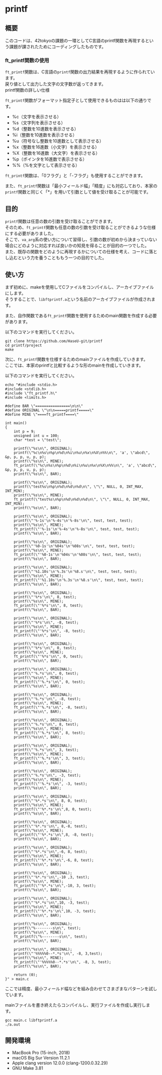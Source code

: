 # printf

## 概要
このコードは、42tokyoの課題の一環としてC言語のprintf関数を再現するという課題が課されたためにコーディングしたものです。  

### ft_printf関数の使用
`ft_printf`関数は、C言語の`printf`関数の出力結果を再現するように作られています。  
戻り値として出力した文字の文字数が返ってきます。  
printf関数の詳しい仕様

`ft_printf`関数がフォーマット指定子として使用できるものはは以下の通りです。  

- %c（文字を表示させる）
- %s（文字列を表示させる）
- %d（整数を10進数を表示させる）
- %i（整数を10進数を表示させる）
- %u（符号なし整数を10進数として表示させる）
- %x（整数を16進数（小文字）を表示させる）
- %X（整数を16進数（大文字）を表示させる）
- %p（ポインタを16進数で表示させる）
- %%（%を文字として表示させる）

`ft_printf`関数は、「0フラグ」と「-フラグ」も使用することができます。  

また、`ft_printf`関数は「最小フィールド幅」「精度」にも対応しており、本家の`printf`関数と同じく「\*」を用いて引数として値を受け取ることが可能です。  

## 目的
`printf`関数は任意の数の引数を受け取ることができます。  
そのため、`ft_printf`関数も任意の数の引数を受け取ることができるような仕様にする必要がありました。  
そこで、`va_arg`系の使い方について習得し、引数の数が初めから決まっていない場合にどのように対応すれば良いかの知見を得ることが目的の一つでした。  
また、既存の関数をどのように再現するかについての仕様を考え、コードに落とし込むという力を養うことももう一つの目的でした。  


## 使い方
まず初めに、makeを使用してCファイルをコンパイルし、アーカイブファイルにします。  
そうすることで、`libftprintf.a`という名前のアーカイブファイルが作成されます。  

また、自作関数である`ft_printf`関数を使用するためのmain関数を作成する必要があります。  

以下のコマンドを実行してください。  

```shell
git clone https://github.com/HaseU-git/printf
cd printf/project
make
```

次に、`ft_printf`関数を仕様するためのmainファイルを作成していきます。  
ここでは、本家のprintfと比較するような形のmainを作成していきます。  

以下のコマンドを実行してください。  

```shell
echo "#include <stdio.h>
#include <stdlib.h>
#include \"ft_printf.h\"
#include <limits.h>

#define BAR \"================\n\n\"
#define ORIGINAL \"\n\n=====printf=====\"
#define MINE \"====ft_printf====\"

int main()
{
	int p = 9;
	unsigned int u = 100;
	char *test = \"test\";

	printf(\"%s\n\", ORIGINAL);
	printf(\"%c\n%s\n%p\n%d\n%i\n%u\n%x\n%X\n%%\n\", 'a', \"abcd\", &p, p, p, u, p, p);
	printf(\"%s\n\", MINE);
	ft_printf(\"%c\n%s\n%p\n%d\n%i\n%u\n%x\n%X\n%%\n\", 'a', \"abcd\", &p, p, p, u, p, p);
	printf(\"%s\n\", BAR);

	printf(\"%s\n\", ORIGINAL);
	printf(\"test%s\n%p\n%d\n%d\n%d\n\", \"\", NULL, 0, INT_MAX, INT_MIN);
	printf(\"%s\n\", MINE);
	ft_printf(\"test%s\n%p\n%d\n%d\n%d\n\", \"\", NULL, 0, INT_MAX, INT_MIN);
	printf(\"%s\n\", BAR);

	printf(\"%s\n\", ORIGINAL);
	printf(\"'%-1s'\n'%-4s'\n'%-8s'\n\", test, test, test);
	printf(\"%s\n\", MINE);
	ft_printf(\"'%-1s'\n'%-4s'\n'%-8s'\n\", test, test, test);
	printf(\"%s\n\", BAR);

	printf(\"%s\n\", ORIGINAL);
	printf(\"'%0-1s'\n'%04s'\n'%08s'\n\", test, test, test);
	printf(\"%s\n\", MINE);
	ft_printf(\"'%0-1s'\n'%04s'\n'%08s'\n\", test, test, test);
	printf(\"%s\n\", BAR);

	printf(\"%s\n\", ORIGINAL);
	printf(\"'%1.10s'\n'%.3s'\n'%8.s'\n\", test, test, test);
	printf(\"%s\n\", MINE);
	ft_printf(\"'%1.10s'\n'%.3s'\n'%8.s'\n\", test, test, test);
	printf(\"%s\n\", BAR);

	printf(\"%s\n\", ORIGINAL);
	printf(\"'%*s'\n\", 8, test);
	printf(\"%s\n\", MINE);
	ft_printf(\"'%*s'\n\", 8, test);
	printf(\"%s\n\", BAR);

	printf(\"%s\n\", ORIGINAL);
	printf(\"'%*s'\n\", -8, test);
	printf(\"%s\n\", MINE);
	ft_printf(\"'%*s'\n\", -8, test);
	printf(\"%s\n\", BAR);

	printf(\"%s\n\", ORIGINAL);
	printf(\"'%*s'\n\", 0, test);
	printf(\"%s\n\", MINE);
	ft_printf(\"'%*s'\n\", 0, test);
	printf(\"%s\n\", BAR);

	printf(\"%s\n\", ORIGINAL);
	printf(\"'%.*s'\n\", 0, test);
	printf(\"%s\n\", MINE);
	ft_printf(\"'%.*s'\n\", 0, test);
	printf(\"%s\n\", BAR);

	printf(\"%s\n\", ORIGINAL);
	printf(\"'%.*s'\n\", -8, test);
	printf(\"%s\n\", MINE);
	ft_printf(\"'%.*s'\n\", -8, test);
	printf(\"%s\n\", BAR);

	printf(\"%s\n\", ORIGINAL);
	printf(\"'%.*s'\n\", 8, test);
	printf(\"%s\n\", MINE);
	ft_printf(\"'%.*s'\n\", 8, test);
	printf(\"%s\n\", BAR);

	printf(\"%s\n\", ORIGINAL);
	printf(\"'%.*s'\n\", 3, test);
	printf(\"%s\n\", MINE);
	ft_printf(\"'%.*s'\n\", 3, test);
	printf(\"%s\n\", BAR);

	printf(\"%s\n\", ORIGINAL);
	printf(\"'%.*s'\n\", -3, test);
	printf(\"%s\n\", MINE);
	ft_printf(\"'%.*s'\n\", -3, test);
	printf(\"%s\n\", BAR);

	printf(\"%s\n\", ORIGINAL);
	printf(\"'%*.*s'\n\", 8, 0, test);
	printf(\"%s\n\", MINE);
	ft_printf(\"'%*.*s'\n\",8, 0, test);
	printf(\"%s\n\", BAR);

	printf(\"%s\n\", ORIGINAL);
	printf(\"'%*.*s'\n\", 8,-8, test);
	printf(\"%s\n\", MINE);
	ft_printf(\"'%*.*s'\n\",8, -8, test);
	printf(\"%s\n\", BAR);

	printf(\"%s\n\", ORIGINAL);
	printf(\"'%*.*s'\n\",-6, 8, test);
	printf(\"%s\n\", MINE);
	ft_printf(\"'%*.*s'\n\",-6, 8, test);
	printf(\"%s\n\", BAR);

	printf(\"%s\n\", ORIGINAL);
	printf(\"'%*.*s'\n\",-10 ,3, test);
	printf(\"%s\n\", MINE);
	ft_printf(\"'%*.*s'\n\",-10, 3, test);
	printf(\"%s\n\", BAR);

	printf(\"%s\n\", ORIGINAL);
	printf(\"'%*.*s'\n\",10, -3, test);
	printf(\"%s\n\", MINE);
	ft_printf(\"'%*.*s'\n\",10, -3, test);
	printf(\"%s\n\", BAR);

	printf(\"%s\n\", ORIGINAL);
	printf(\"%--------s\n\", test);
	printf(\"%s\n\", MINE);
	ft_printf(\"%--------s\n\", test);
	printf(\"%s\n\", BAR);

	printf(\"%s\n\", ORIGINAL);
	printf(\"'%%%%%0--*.*s'\n\", -8, 3,test);
	printf(\"%s\n\", MINE);
	ft_printf(\"'%%%%%0--*.*s'\n\", -8, 3, test);
	printf(\"%s\n\", BAR);

	return (0);
}" > main.c
```

ここでは精度、最小フィールド幅などを組み合わせてさまざまなパターンを試しています。 

mainファイルを書き終えたらコンパイルし、実行ファイルを作成し実行します。  

```
gcc main.c libftprintf.a
./a.out
```

## 開発環境
- MacBook Pro (15-inch, 2018)
- macOS Big Sur Version 11.2.1
- Apple clang version 12.0.0 (clang-1200.0.32.29)
- GNU Make 3.81
